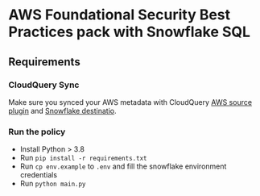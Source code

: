 # AWS Foundational Security Best Practices pack with Snowflake SQL

## Requirements

### CloudQuery Sync

Make sure you synced your AWS metadata with CloudQuery [AWS source plugin](https://www.cloudquery.io/docs/plugins/sources/overview) and [Snowflake destinatio](https://www.cloudquery.io/docs/plugins/destinations/snowflake/overview).

### Run the policy

- Install Python > 3.8
- Run `pip install -r requirements.txt`
- Run `cp env.example` to `.env` and fill the snowflake environment credentials
- Run `python main.py`
